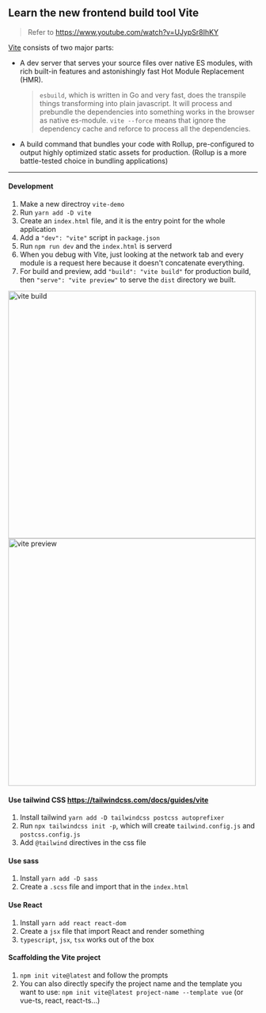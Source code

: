 ## Learn the new frontend build tool Vite

> Refer to https://www.youtube.com/watch?v=UJypSr8IhKY

[Vite](https://vitejs.dev/) consists of two major parts:
- A dev server that serves your source files over native ES modules, with rich built-in features and astonishingly fast Hot Module Replacement (HMR).

  > `esbuild`, which is written in Go and very fast, does the transpile things transforming into plain javascript. It will process and prebundle the dependencies into something works in the browser as native es-module. `vite --force` means that ignore the dependency cache and reforce to process all the dependencies.

- A build command that bundles your code with Rollup, pre-configured to output highly optimized static assets for production. (Rollup is a more battle-tested choice in bundling applications)
 
--- 

#### Development
1. Make a new directroy `vite-demo`
2. Run `yarn add -D vite`
3. Create an `index.html` file, and it is the entry point for the whole application
4. Add a `"dev": "vite"` script in `package.json`
5. Run `npm run dev` and the `index.html` is serverd
6. When you debug with Vite, just looking at the network tab and every module is a request here because it doesn't concatenate everything.
7. For build and preview, add `"build": "vite build"` for production build, then `"serve": "vite preview"` to serve the `dist` directory we built.

<img alt="vite build" src="https://tva1.sinaimg.cn/large/008i3skNly1gyuj8fvytaj30s80dsq4u.jpg" width="500">
<img alt="vite preview" src="https://tva1.sinaimg.cn/large/008i3skNly1gyujc8lngoj30j00a23z9.jpg" width="500">

#### Use tailwind CSS https://tailwindcss.com/docs/guides/vite
1. Install tailwind `yarn add -D tailwindcss postcss autoprefixer`
2. Run `npx tailwindcss init -p`, which will create `tailwind.config.js` and `postcss.config.js`
3. Add `@tailwind` directives in the css file

#### Use sass
1. Install `yarn add -D sass`
2. Create a `.scss` file and import that in the `index.html`

#### Use React
1. Install `yarn add react react-dom`
2. Create a `jsx` file that import React and render something
3. `typescript`, `jsx`, `tsx` works out of the box

#### Scaffolding the Vite project
1. `npm init vite@latest` and follow the prompts
2. You can also directly specify the project name and the template you want to use: `npm init vite@latest project-name --template vue` (or vue-ts, react, react-ts...)
